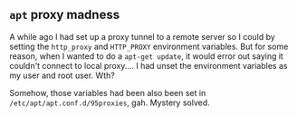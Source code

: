 ## `apt` proxy madness

A while ago I had set up a proxy tunnel to a remote server so I could by setting the `http_proxy` and `HTTP_PROXY` environment variables. 
But for some reason, when I wanted to do a `apt-get update`, it would error out saying it couldn't connect to local proxy.... I had unset the environment variables as my user and root user. Wth? 

Somehow, those variables had been also been set in `/etc/apt/apt.conf.d/95proxies`, gah. Mystery solved.
